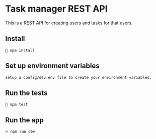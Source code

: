# Task manager REST API

This is a REST API for creating users and tasks for that users.

## Install

    📌 npm install
## Set up environment variables

    setup a config/dev.env file to create your environment variables.
    
## Run the tests

    📌 npm test
    
## Run the app

    🔥 npm run dev



